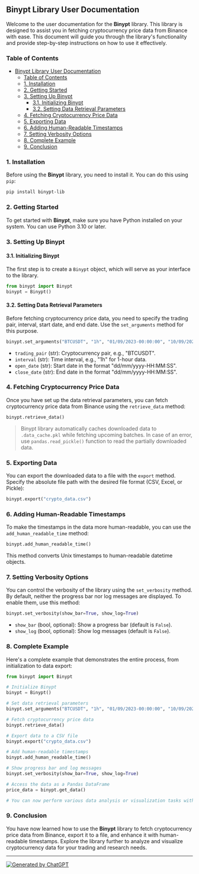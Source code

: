 ## Binypt Library User Documentation

Welcome to the user documentation for the **Binypt** library. This library is designed to assist you in fetching cryptocurrency price data from Binance with ease. This document will guide you through the library's functionality and provide step-by-step instructions on how to use it effectively.

### Table of Contents

- [Binypt Library User Documentation](#binypt-library-user-documentation)
  - [Table of Contents](#table-of-contents)
  - [1. Installation](#1-installation)
  - [2. Getting Started](#2-getting-started)
  - [3. Setting Up Binypt](#3-setting-up-binypt)
    - [3.1. Initializing Binypt](#31-initializing-binypt)
    - [3.2. Setting Data Retrieval Parameters](#32-setting-data-retrieval-parameters)
  - [4. Fetching Cryptocurrency Price Data](#4-fetching-cryptocurrency-price-data)
  - [5. Exporting Data](#5-exporting-data)
  - [6. Adding Human-Readable Timestamps](#6-adding-human-readable-timestamps)
  - [7. Setting Verbosity Options](#7-setting-verbosity-options)
  - [8. Complete Example](#8-complete-example)
  - [9. Conclusion](#9-conclusion)

### 1. Installation

Before using the **Binypt** library, you need to install it. You can do this using `pip`:

```bash
pip install binypt-lib
```

### 2. Getting Started

To get started with **Binypt**, make sure you have Python installed on your system. You can use Python 3.10 or later.

### 3. Setting Up Binypt

#### 3.1. Initializing Binypt

The first step is to create a `Binypt` object, which will serve as your interface to the library.

```python
from binypt import Binypt
binypt = Binypt()
```

#### 3.2. Setting Data Retrieval Parameters

Before fetching cryptocurrency price data, you need to specify the trading pair, interval, start date, and end date. Use the `set_arguments` method for this purpose.

```python
binypt.set_arguments("BTCUSDT", "1h", "01/09/2023-00:00:00", "10/09/2023-23:59:59")
```

- `trading_pair` (str): Cryptocurrency pair, e.g., "BTCUSDT".
- `interval` (str): Time interval, e.g., "1h" for 1-hour data.
- `open_date` (str): Start date in the format "dd/mm/yyyy-HH:MM:SS".
- `close_date` (str): End date in the format "dd/mm/yyyy-HH:MM:SS".

### 4. Fetching Cryptocurrency Price Data

Once you have set up the data retrieval parameters, you can fetch cryptocurrency price data from Binance using the `retrieve_data` method:

```python
binypt.retrieve_data()
```

> Binypt library automatically caches downloaded data to `.data_cache.pkl` while fetching upcoming batches. In case of an error, use `pandas.read_pickle()` function to read the partially downloaded data. 

### 5. Exporting Data

You can export the downloaded data to a file with the `export` method. Specify the absolute file path with the desired file format (CSV, Excel, or Pickle):

```python
binypt.export("crypto_data.csv")
```

### 6. Adding Human-Readable Timestamps

To make the timestamps in the data more human-readable, you can use the `add_human_readable_time` method:

```python
binypt.add_human_readable_time()
```

This method converts Unix timestamps to human-readable datetime objects.

### 7. Setting Verbosity Options

You can control the verbosity of the library using the `set_verbosity` method. By default, neither the progress bar nor log messages are displayed. To enable them, use this method:

```python
binypt.set_verbosity(show_bar=True, show_log=True)
```

- `show_bar` (bool, optional): Show a progress bar (default is `False`).
- `show_log` (bool, optional): Show log messages (default is `False`).

### 8. Complete Example

Here's a complete example that demonstrates the entire process, from initialization to data export:

```python
from binypt import Binypt

# Initialize Binypt
binypt = Binypt()

# Set data retrieval parameters
binypt.set_arguments("BTCUSDT", "1h", "01/09/2023-00:00:00", "10/09/2023-23:59:59")

# Fetch cryptocurrency price data
binypt.retrieve_data()

# Export data to a CSV file
binypt.export("crypto_data.csv")

# Add human-readable timestamps
binypt.add_human_readable_time()

# Show progress bar and log messages
binypt.set_verbosity(show_bar=True, show_log=True)

# Access the data as a Pandas DataFrame
price_data = binypt.get_data()

# You can now perform various data analysis or visualization tasks with the price_data DataFrame
```

### 9. Conclusion

You have now learned how to use the **Binypt** library to fetch cryptocurrency price data from Binance, export it to a file, and enhance it with human-readable timestamps. Explore the library further to analyze and visualize cryptocurrency data for your trading and research needs.

---

[![Generated by ChatGPT](https://img.shields.io/badge/Generated%20by-ChatGPT-45b39d.svg)](https://chat.openai.com/)